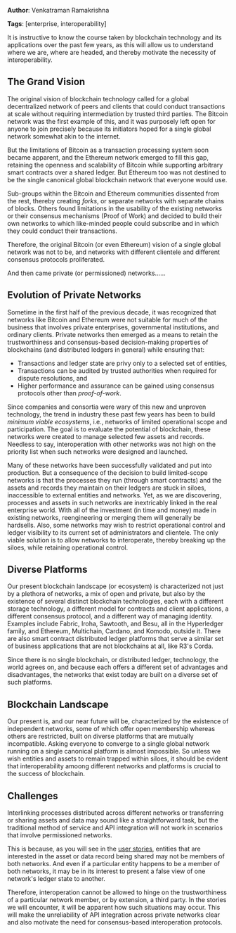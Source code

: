 <!--
 Copyright IBM Corp. All Rights Reserved.

 SPDX-License-Identifier: CC-BY-4.0
 -->

**Author**: Venkatraman Ramakrishna

**Tags**: [enterprise, interoperability]

It is instructive to know the course taken by blockchain technology and its applications over the past few years, as this will allow us to understand where we are, where are headed, and thereby motivate the necessity of interoperability.

## The Grand Vision
The original vision of blockchain technology called for a global decentralized network of peers and clients that could conduct transactions at scale without requiring intermediation by trusted third parties. The Bitcoin network was the first example of this, and it was purposely left open for anyone to join precisely because its initiators hoped for a single global network somewhat akin to the internet.

But the limitations of Bitcoin as a transaction processing system soon became apparent, and the Ethereum network emerged to fill this gap, retaining the openness and scalability of Bitcoin while supporting arbitrary smart contracts over a shared ledger. But Ethereum too was not destined to be the single canonical global blockchain network that everyone would use.

Sub-groups within the Bitcoin and Ethereum communities dissented from the rest, thereby creating _forks_, or separate networks with separate chains of blocks. Others found limitations in the usability of the existing networks or their consensus mechanisms (Proof of Work) and decided to build their own networks to which like-minded people could subscribe and in which they could conduct their transactions.

Therefore, the original Bitcoin (or even Ethereum) vision of a single global network was not to be, and networks with different clientele and different consensus protocols proliferated.

And then came private (or permissioned) networks......

## Evolution of Private Networks
Sometime in the first half of the previous decade, it was recognized that networks like Bitcoin and Ethereum were not suitable for much of the business that involves private enterprises, governmental institutions, and ordinary clients. Private networks then emerged as a means to retain the trustworthiness and consensus-based decision-making properties of blockchains (and distributed ledgers in general) while ensuring that:
- Transactions and ledger state are privy only to a selected set of entities,
- Transactions can be audited by trusted authorities when required for dispute resolutions, and
- Higher performance and assurance can be gained using consensus protocols other than _proof-of-work_.

Since companies and consortia were wary of this new and unproven technology, the trend in industry these past few years has been to build _minimum viable ecosystems_, i.e., networks of limited operational scope and participation. The goal is to evaluate the potential of blockchain, these networks were created to manage selected few assets and records. Needless to say, interoperation with other networks was not high on the priority list when such networks were designed and launched.

Many of these networks have been successfully validated and put into production. But a consequence of the decision to build limited-scope networks is that the processes they run (through smart contracts) and the assets and records they maintain on their ledgers are stuck in siloes, inaccessible to external entities and networks. Yet, as we are discovering, processes and assets in such networks are inextricably linked in the real enterprise world. With all of the investment (in time and money) made in existing networks, reengineering or merging them will generally be hardsells. Also, some networks may wish to restrict operational control and ledger visibility to its current set of administrators and clientele. The only viable solution is to allow networks to interoperate, thereby breaking up the siloes, while retaining operational control.

## Diverse Platforms
Our present blockchain landscape (or ecosystem) is characterized not just by a plethora of networks, a mix of open and private, but also by the existence of several distinct blockchain technologies, each with a different storage technology, a different model for contracts and client applications, a different consensus protocol, and a different way of managing identity. Examples include Fabric, Iroha, Sawtooth, and Besu, all in the Hyperledger family, and Ethereum, Multichain, Cardano, and Komodo, outside it. There are also smart contract distributed ledger platforms that serve a similar set of business applications that are not blockchains at all, like R3's Corda.

Since there is no single blockchain, or distributed ledger, technology, the world agrees on, and because each offers a different set of advantages and disadvantages, the networks that exist today are built on a diverse set of such platforms.

## Blockchain Landscape
Our present is, and our near future will be, characterized by the existence of independent networks, some of which offer open membership whereas others are restricted, built on diverse platforms that are mutually incompatible. Asking everyone to converge to a single global network running on a single canonical platform is almost impossible. So unless we wish entities and assets to remain trapped within siloes, it should be evident that interoperability amoong different networks and platforms is crucial to the success of blockchain.

## Challenges

Interlinking processes distributed across different networks or transferring or sharing assets and data may sound like a straightforward task, but the traditional method of service and API integration will not work in scenarios that involve permissioned networks.

This is because, as you will see in the [user stories](../../weaver/user-stories/overview), entities that are interested in the asset or data record being shared may not be members of both networks. And even if a particular entity happens to be a member of both networks, it may be in its interest to present a false view of one network's ledger state to another.

Therefore, interoperation cannot be allowed to hinge on the trustworthiness of a particular network member, or by extension, a third party. In the stories we will encounter, it will be apparent how such situations may occur. This will make the unreliability of API integration across private networks clear and also motivate the need for consensus-based interoperation protocols.
